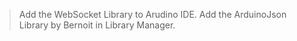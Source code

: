 > Add the WebSocket Library to Arudino IDE.
> Add the ArduinoJson Library by Bernoit in Library Manager.
